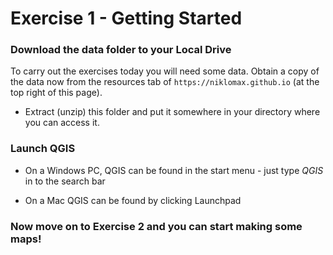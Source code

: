 
# Exercise 1  - Getting Started


### Download the data folder to your Local Drive
To carry out the exercises today you will need some data. Obtain a copy of the data now from the resources tab of `https://niklomax.github.io` (at the top right of this page).

- Extract (unzip) this folder and put it somewhere in your directory where you can access it.

### Launch QGIS

- On a Windows PC, QGIS can be found in the start menu - just type *QGIS* in to the search bar

- On a Mac QGIS can be found by clicking Launchpad

### Now move on to Exercise 2 and you can start making some maps!
